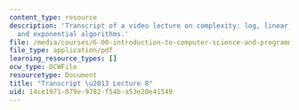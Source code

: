 ```yaml
---
content_type: resource
description: 'Transcript of a video lecture on complexity: log, linear, quadratic,
  and exponential algorithms.'
file: /media/courses/6-00-introduction-to-computer-science-and-programming-fall-2008/14ce1971079e9782f54ba53e20e41549_6-00F08-L08.pdf
file_type: application/pdf
learning_resource_types: []
ocw_type: OCWFile
resourcetype: Document
title: "Transcript \u2013 Lecture 8"
uid: 14ce1971-079e-9782-f54b-a53e20e41549
---
```

